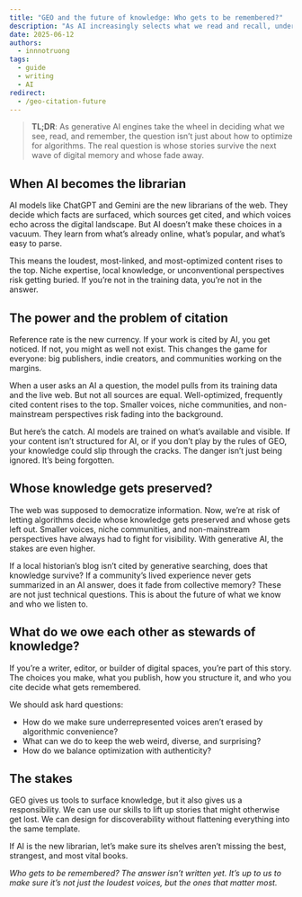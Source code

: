 ```yaml
---
title: "GEO and the future of knowledge: Who gets to be remembered?"
description: "As AI increasingly selects what we read and recall, understanding citations becomes crucial. Discover whose stories risk fading away and how to keep meaningful knowledge visible"
date: 2025-06-12
authors:
  - innnotruong
tags:
  - guide
  - writing
  - AI
redirect:
  - /geo-citation-future
---
```


> **TL;DR**: As generative AI engines take the wheel in deciding what we see, read, and remember, the question isn’t just about how to optimize for algorithms. The real question is whose stories survive the next wave of digital memory and whose fade away.

## When AI becomes the librarian

AI models like ChatGPT and Gemini are the new librarians of the web. They decide which facts are surfaced, which sources get cited, and which voices echo across the digital landscape. But AI doesn’t make these choices in a vacuum. They learn from what’s already online, what’s popular, and what’s easy to parse.

This means the loudest, most-linked, and most-optimized content rises to the top. Niche expertise, local knowledge, or unconventional perspectives risk getting buried. If you’re not in the training data, you’re not in the answer.

## The power and the problem of citation

Reference rate is the new currency. If your work is cited by AI, you get noticed. If not, you might as well not exist. This changes the game for everyone: big publishers, indie creators, and communities working on the margins.

When a user asks an AI a question, the model pulls from its training data and the live web. But not all sources are equal. Well-optimized, frequently cited content rises to the top. Smaller voices, niche communities, and non-mainstream perspectives risk fading into the background.

But here’s the catch. AI models are trained on what’s available and visible. If your content isn’t structured for AI, or if you don’t play by the rules of GEO, your knowledge could slip through the cracks. The danger isn’t just being ignored. It’s being forgotten.

## Whose knowledge gets preserved?

The web was supposed to democratize information. Now, we’re at risk of letting algorithms decide whose knowledge gets preserved and whose gets left out. Smaller voices, niche communities, and non-mainstream perspectives have always had to fight for visibility. With generative AI, the stakes are even higher.

If a local historian’s blog isn’t cited by generative searching, does that knowledge survive? If a community’s lived experience never gets summarized in an AI answer, does it fade from collective memory? These are not just technical questions. This is about the future of what we know and who we listen to.

## What do we owe each other as stewards of knowledge?

If you’re a writer, editor, or builder of digital spaces, you’re part of this story. The choices you make, what you publish, how you structure it, and who you cite decide what gets remembered.

We should ask hard questions:
- How do we make sure underrepresented voices aren’t erased by algorithmic convenience?
- What can we do to keep the web weird, diverse, and surprising?
- How do we balance optimization with authenticity?

## The stakes

GEO gives us tools to surface knowledge, but it also gives us a responsibility. We can use our skills to lift up stories that might otherwise get lost. We can design for discoverability without flattening everything into the same template.

If AI is the new librarian, let’s make sure its shelves aren’t missing the best, strangest, and most vital books.

*Who gets to be remembered? The answer isn’t written yet. It’s up to us to make sure it’s not just the loudest voices, but the ones that matter most.*
